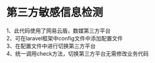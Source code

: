 # 第三方敏感信息检测
1、此代码使用了网易云盾，数媒第三方平台 <br>
2、可在laravel框架中config文件中添加配置文件 <br>
3、在配置文件中进行切换第三方平台<br>
4、统一调用check方法，切换第三方平台无需修改业务代码